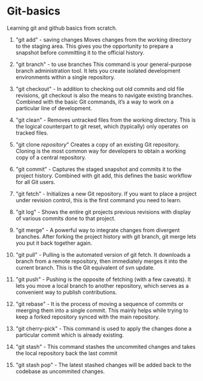 # Git-basics
Learning git and github basics from scratch.


1. "git add" - saving changes
Moves changes from the working directory to the staging area. This gives you the opportunity to prepare a snapshot before committing it to the official history.

2. "git branch" - to use branches
This command is your general-purpose branch administration tool. It lets you create isolated development environments within a single repository.

3. "git checkout" -
In addition to checking out old commits and old file revisions, git checkout is also the means to navigate existing branches. Combined with the basic Git commands, it’s a way to work on a particular line of development.

4. "git clean" - Removes untracked files from the working directory. This is the logical counterpart to git reset, which (typically) only operates on tracked files.

5. "git clone _repository_"
Creates a copy of an existing Git repository. Cloning is the most common way for developers to obtain a working copy of a central repository.

6. "git commit" - Captures the staged snapshot and commits it to the project history. Combined with git add, this defines the basic workflow for all Git users.

7. "git fetch" - Initializes a new Git repository. If you want to place a project under revision control, this is the first command you need to learn.

8. "git log" - Shows the entire git projects previous revisions with display of various commits done to that project.

9. "git merge" - A powerful way to integrate changes from divergent branches. After forking the project history with git branch, git merge lets you put it back together again.

10. "git pull" - Pulling is the automated version of git fetch. It downloads a branch from a remote repository, then immediately merges it into the current branch. This is the Git equivalent of svn update.

11. "git push" - Pushing is the opposite of fetching (with a few caveats). It lets you move a local branch to another repository, which serves as a convenient way to publish contributions.

12. "git rebase" - It is the process of moving a sequence of commits or meerging them into a single commit. This mainly helps while trying to keep a forked repository synced with the main repository.

13. "git cherry-pick" - This command is used to apply the changes done a particular commit which is already existing.

14. "git stash" - This command stashes the uncommited changes and takes the local repository back the last commit

15. "git stash pop" - The latest stashed changes will be added back to the codebase as uncommited changes.
